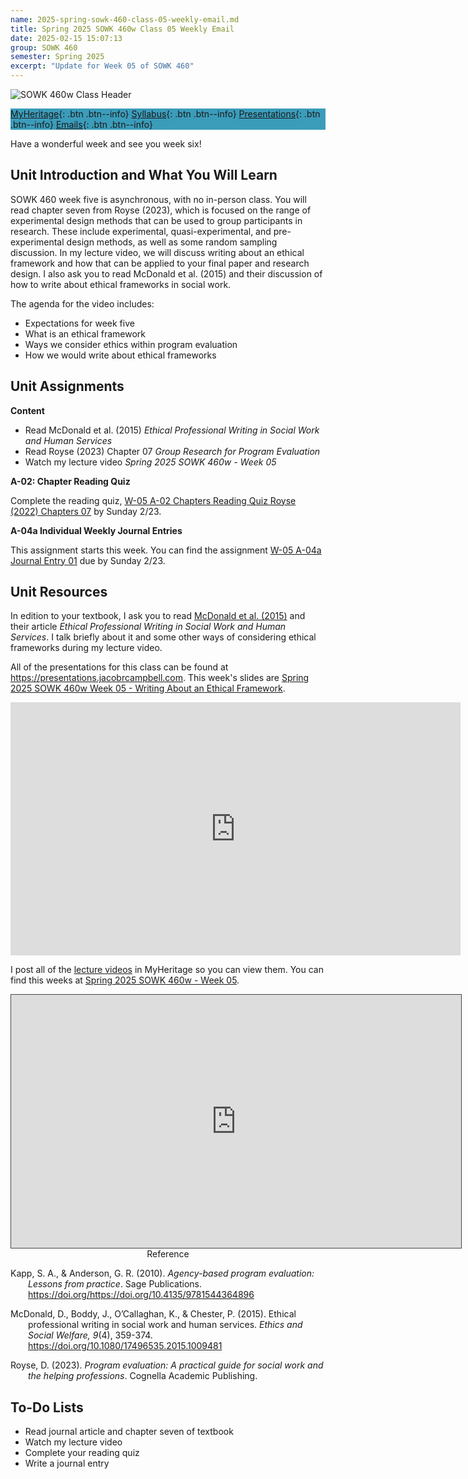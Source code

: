 ```yaml
---
name: 2025-spring-sowk-460-class-05-weekly-email.md
title: Spring 2025 SOWK 460w Class 05 Weekly Email
date: 2025-02-15 15:07:13
group: SOWK 460
semester: Spring 2025
excerpt: "Update for Week 05 of SOWK 460"
---
```


![SOWK 460w Class Header](https://jacobrcampbell.com/assets/media/2024-01-19-sowk-460w-email-header-image.jpg)

<div style="background-color: #3b9cba; width: 100%;" markdown="1">

[MyHeritage](https://myheritage.heritage.edu/ICS/Academics/SOWK/SOWK_460W/2425_SP-SOWK_460W-1/){: .btn .btn--info}
[Syllabus](https://jacobrcampbell.com/assets/media/2025-spring-sowk-460w-1-course-syllabus-campbell.pdf){: .btn .btn--info}
[Presentations](https://presentations.jacobrcampbell.com){: .btn .btn--info}
[Emails](https://jacobrcampbell.com/communications/){: .btn .btn--info}

</div>

Have a wonderful week and see you week six!

## Unit Introduction and What You Will Learn

SOWK 460 week five is asynchronous, with no in-person class. You will read chapter seven from Royse (2023), which is focused on the range of experimental design methods that can be used to group participants in research. These include experimental, quasi-experimental, and pre-experimental design methods, as well as some random sampling discussion. In my lecture video, we will discuss writing about an ethical framework and how that can be applied to your final paper and research design. I also ask you to read McDonald et al. (2015) and their discussion of how to write about ethical frameworks in social work. 

The agenda for the video includes:

- Expectations for week five
- What is an ethical framework
- Ways we consider ethics within program evaluation
- How we would write about ethical frameworks


## Unit Assignments

**Content**

- Read McDonald et al. (2015) _Ethical Professional Writing in Social Work and Human Services_
- Read Royse (2023) Chapter 07 _Group Research for Program Evaluation_
- Watch my lecture video _Spring 2025 SOWK 460w - Week 05_

**A-02: Chapter Reading Quiz**

Complete the reading quiz, [W-05 A-02 Chapters Reading Quiz Royse (2022) Chapters 07](https://myheritage.heritage.edu/ICS/Academics/SOWK/SOWK_460W/2425_SP-SOWK_460W-1/Assignments.jnz?portlet=Coursework&screen=AssignmentDetailView&screenType=change&id=f1570532-9904-4a26-a0ca-8fd1a30a3184) by Sunday 2/23.

**A-04a Individual Weekly Journal Entries**

This assignment starts this week. You can find the assignment [W-05 A-04a Journal Entry 01](https://myheritage.heritage.edu/ICS/Academics/SOWK/SOWK_460W/2425_SP-SOWK_460W-1/Assignments.jnz?portlet=Coursework&screen=AssignmentDetailView&screenType=change&id=a12a9209-9418-4216-b3a4-94d4f3b55a61) due by Sunday 2/23.


## Unit Resources

In edition to your textbook, I ask you to read [McDonald et al. (2015)](https://myheritage.heritage.edu/ICS/Portlets/ICS/Handoutportlet/viewhandler.ashx?handout_id=4f5ce5d3-738b-474d-a3d9-b5ce49146ec1) and their article _Ethical Professional Writing in Social Work and Human Services_. I talk briefly about it and some other ways of considering ethical frameworks during my lecture video.

All of the presentations for this class can be found at <https://presentations.jacobrcampbell.com>. This week's slides are [Spring 2025 SOWK 460w Week 05 - Writing About an Ethical Framework](https://presentations.jacobrcampbell.com/BNF31g).

<iframe src="https://presentations.jacobrcampbell.com/BNF31g/embed" height="405" width="720" style="border: none;"></iframe>

I post all of the [lecture videos](https://myheritage.heritage.edu/ICS/Academics/SOWK/SOWK_460W/2425_SP-SOWK_460W-1/Lecture_Videos.jnz) in MyHeritage so you can view them. You can find this weeks at [Spring 2025 SOWK 460w - Week 05](https://heritage.hosted.panopto.com/Panopto/Pages/Viewer.aspx?id=6d7de16e-5e3b-4f79-837b-b285016ed664).

<iframe src="https://heritage.hosted.panopto.com/Panopto/Pages/Embed.aspx?id=6d7de16e-5e3b-4f79-837b-b285016ed664&autoplay=false&offerviewer=true&showtitle=true&showbrand=true&captions=false&interactivity=all" height="405" width="720" style="border: 1px solid #464646;" allowfullscreen allow="autoplay" aria-label="Panopto Embedded Video Player" aria-description="Spring 2025 SOWK 460w - Week 05" ></iframe>

<div style="text-align: center" markdown="1">
Reference
</div>
<div style="margin: 0 0 0 2em; text-indent: -2em;" markdown="1">

Kapp, S. A., & Anderson, G. R. (2010). _Agency-based program evaluation: Lessons from practice_. Sage Publications. <https://doi.org/https://doi.org/10.4135/9781544364896>

McDonald, D., Boddy, J., O’Callaghan, K., & Chester, P. (2015). Ethical professional writing in social work and human services. _Ethics and Social Welfare, 9_(4), 359-374. <https://doi.org/10.1080/17496535.2015.1009481>

Royse, D. (2023). _Program evaluation: A practical guide for social work and the helping professions_. Cognella Academic Publishing. 

</div>

## To-Do Lists

- Read journal article and chapter seven of textbook
- Watch my lecture video
- Complete your reading quiz
- Write a journal entry